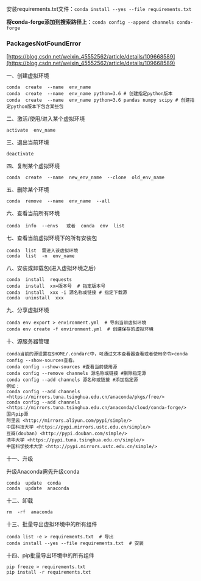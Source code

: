 安装requirements.txt文件：`conda install --yes --file requirements.txt`

**将conda-forge添加到搜索路径上**：`conda config --append channels conda-forge`

### PackagesNotFoundError

[https://blog.csdn.net/weixin_45552562/article/details/109668589](https://blog.csdn.net/weixin_45552562/article/details/109668589)

一、创建虚拟环境

```
conda  create  --name  env_name
conda  create  --name  env_name python=3.6 # 创建指定python版本
conda  create  --name  env_name python=3.6 pandas numpy scipy # 创建指定python版本下包含某些包
```

二、激活/使用/进入某个虚拟环境

```
activate  env_name
```

三、退出当前环境

```
deactivate
```

四、复制某个虚拟环境

```
conda  create  --name  new_env_name  --clone  old_env_name
```

五、删除某个环境

```
conda  remove  --name  env_name  --all
```

六、查看当前所有环境

```
conda  info  --envs   或者  conda  env  list
```

七、查看当前虚拟环境下的所有安装包

```
conda  list  需进入该虚拟环境
conda  list  -n  env_name
```

八、安装或卸载包(进入虚拟环境之后）

```
conda  install  requests
conda  install  xx=版本号  # 指定版本号
conda  install  xxx -i 源名称或链接 # 指定下载源
conda  uninstall  xxx
```

九、分享虚拟环境

```
conda env export > environment.yml  # 导出当前虚拟环境
conda env create -f environment.yml  # 创建保存的虚拟环境
```

十、源服务器管理

```
conda当前的源设置在$HOME/.condarc中，可通过文本查看器查看或者使用命令>conda config --show-sources查看。
conda config --show-sources #查看当前使用源
conda config --remove channels 源名称或链接 #删除指定源
conda config --add channels 源名称或链接 #添加指定源
例如：
conda config --add channels  <https://mirrors.tuna.tsinghua.edu.cn/anaconda/pkgs/free/>
conda config --add channels  <https://mirrors.tuna.tsinghua.edu.cn/anaconda/cloud/conda-forge/>
国内pip源
阿里云 <http://mirrors.aliyun.com/pypi/simple/>
中国科技大学 <https://pypi.mirrors.ustc.edu.cn/simple/>
豆瓣(douban) <http://pypi.douban.com/simple/>
清华大学 <https://pypi.tuna.tsinghua.edu.cn/simple/>
中国科学技术大学 <http://pypi.mirrors.ustc.edu.cn/simple/>
```

十一、升级

升级Anaconda需先升级conda

```
conda  update  conda
conda  update  anaconda
```

十二、卸载

```
rm  -rf  anaconda
```

十三、批量导出虚拟环境中的所有组件

```
conda list -e > requirements.txt  # 导出
conda install --yes --file requirements.txt  # 安装
```

十四、pip批量导出环境中的所有组件

```
pip freeze > requirements.txt
pip install -r requirements.txt
```
